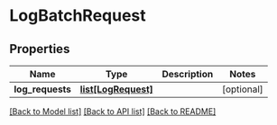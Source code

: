 # LogBatchRequest

## Properties
Name | Type | Description | Notes
------------ | ------------- | ------------- | -------------
**log_requests** | [**list[LogRequest]**](LogRequest.md) |  | [optional] 

[[Back to Model list]](../README.md#documentation-for-models) [[Back to API list]](../README.md#documentation-for-api-endpoints) [[Back to README]](../README.md)


